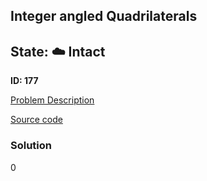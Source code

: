 ## Integer angled Quadrilaterals

## State: :cloud: **Intact**

**ID: 177**

[Problem Description](https://projecteuler.net/problem=177)

[Source code](main.cpp)

### Solution
0